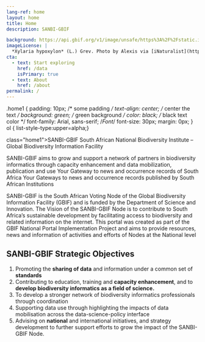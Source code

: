 ```yaml
---
lang-ref: home
layout: home
title: Home
description: SANBI-GBIF 

background: https://api.gbif.org/v1/image/unsafe/https%3A%2F%2Fstatic.inaturalist.org%2Fphotos%2F58912610%2Foriginal.jpeg%3F1577953995
imageLicense: |
  *Xylaria hypoxylon* (L.) Grev. Photo by Alexis via [iNaturalist](https://www.gbif.org/occurrence/2542961803)
cta:
  - text: Start exploring
    href: /data
    isPrimary: true
  - text: About
    href: /about
permalink: /
---
```

.home1 {
  padding: 10px; /* some padding */
  text-align: center; /* center the text */
  background: green; /* green background */
  color: black; /* black text color */
  font-family: Arial, sans-serif; /*Font*/
  font-size: 30px;
  margin: 0px;
  }
ol {
list-style-type:upper=alpha;}


<p> class="home1">SANBI-GBIF
South African National Biodiversity Institute –  Global Biodiversity Information Facility 

SANBI-GBIF aims to grow and support a network of partners in biodiversity informatics through capacity enhancement and data mobilization, publication and use</strong>
Your Gateway to news and occurrence records of South Africa
Your Gateways to news and occurrence records published by South African Institutions</p>

<p>SANBI-GBIF is the South African Voting  Node of the Global Biodiversity Information Facility (GBIF) and is funded by the Department of Science and Innovation.  The Vision of the SANBI-GBIF Node is to contribute to South Africa’s sustainable development by facilitating access to biodiversity and related information on the internet.
This portal was created as part of the GBIF National Portal Implementation Project and aims to provide resources, news and information of activities and efforts of Nodes at the National level</p>
 
<h2><strong>SANBI-GBIF Strategic Objectives</strong></h2>
<ol>
 <li> Promoting the <strong>sharing of data</strong> and information under a common set of <strong>standards</strong></li>
 <li> Contributing to education, training and <strong>capacity enhancement</strong>, and to <strong>develop biodiversity informatics as a field of science.</strong></li>
 <li> To develop a stronger network of biodiversity informatics professionals through coordination </li> 
 <li> Supporting data use through highlighting the impacts of data mobilisation across the data-science-policy interface</li>
 <li> Advising on <strong>national</strong> and international initiatives, and strategy development to further support efforts to grow the impact of the SANBI-GBIF Node.











